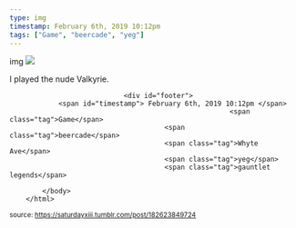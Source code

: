 ```yaml
---
type: img
timestamp: February 6th, 2019 10:12pm
tags: ["Game", "beercade", "yeg"]
---
```

img
<img src="https://saturdayxiii.github.io/media/182623849724.jpg"/>
                                                                                          
I played the nude Valkyrie.
 
                                    
                
                
                
                
                                <div id="footer">
                <span id="timestamp"> February 6th, 2019 10:12pm </span>
                                                          <span class="tag">Game</span>
                                          <span class="tag">beercade</span>
                                          <span class="tag">Whyte Ave</span>
                                          <span class="tag">yeg</span>
                                          <span class="tag">gauntlet legends</span>
                                                    
            </body>
        </html>

        
<small>source: https://saturdayxiii.tumblr.com/post/182623849724</small>